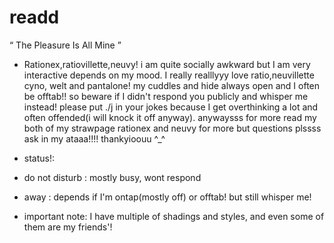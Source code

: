# readd
“ The Pleasure Is All Mine ”
- Rationex,ratiovillette,neuvy! i am quite socially awkward but I am very interactive depends on my mood. I really realllyyy love ratio,neuvillette cyno, welt and pantalone! my cuddles and hide always open and I often be offtab!! so beware if I didn't respond you publicly and whisper me instead! please put ./j in your jokes because I get overthinking a lot and often offended(i will knock it off anyway). anywaysss for more read my both of my strawpage rationex and neuvy for more but questions plssss ask in my ataaa!!!! thankyioouu ^_^

- status!:
- do not disturb : mostly busy, wont respond
- away : depends if I'm ontap(mostly off) or offtab! but still whisper me!

- important note: I have multiple of shadings and styles, and even some of them are my friends'! 
